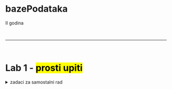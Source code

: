 # bazePodataka
II godina

<br>
<hr>
<br>

# Lab 1 - <mark> prosti upiti <mark>

<details> 
<summary> zadaci za samostalni rad </summary> 
```sql 
//1 zadatak
SELECT IME, PREZIME, GODINA_ROD, MESTO_ROD
FROM GLUMAC
WHERE BROJ = 50;
```
</details>